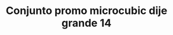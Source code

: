 ---
title: Conjunto promo microcubic dije grande 14
date: 
draft: false

# descripcion
description : Conjunto de cadena y dije con microcubic. Largo de cadena 40, 45 o 50 cm a elección

materials: 

color: 

dimensions: 

code: 06-26-0732

type: "Conjuntos"

categories: []

price: $4.560,00

price_eftvo: $3.875,00

# Images
# first image will be shown in the product page
images:
  # - image: "images/path_to_image"
  # La ubicacion de las imagenes es imagenes/Conjuntos/Conjuntos.Cadena y Dije/06-26-0732-conjunto-promo-microcubic-dije-grande-14
  - image: "./images/conjuntos/cadena_y_dije/06-26-0732-conjunto-promo-microcubic-dije-grande-14.jpg"
---